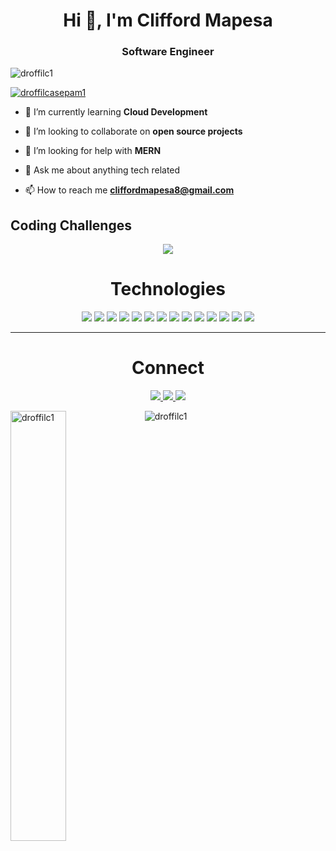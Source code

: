 <h1 align="center">Hi 👋, I'm Clifford Mapesa</h1>
<h3 align="center">Software Engineer</h3>

<p align="left"> <img src="https://komarev.com/ghpvc/?username=droffilc1&label=Profile%20views&color=0e75b6&style=flat" alt="droffilc1" /> </p>

<p align="left"> <a href="https://twitter.com/droffilcasepam1" target="blank"><img src="https://img.shields.io/twitter/follow/droffilcasepam1?logo=twitter&style=for-the-badge" alt="droffilcasepam1" /></a> </p>

- 🌱 I’m currently learning **Cloud Development**

- 👯 I’m looking to collaborate on **open source projects**

- 🤝 I’m looking for help with **MERN**

- 💬 Ask me about anything tech related

- 📫 How to reach me **cliffordmapesa8@gmail.com**

## Coding Challenges

<p align="center" >
    <a href="LINK TO: WHEN CLICKED">
      <img src="https://github.r2v.ch/codewars?user=droffilc1&theme=gradient" />
    </a>
</p>



<h1 align="center">Technologies</h1>


<p align="center">
    <img src="https://img.shields.io/static/v1?label=|&message=HTML5&color=23555f&style=plastic&logo=html5"/>
    <img src="https://img.shields.io/static/v1?label=|&message=CSS3&color=285f65&style=plastic&logo=css3"/>
    <img src="https://img.shields.io/static/v1?label=|&message=SASS&color=2b625f&style=plastic&logo=sass"/>
    <img src="https://img.shields.io/static/v1?label=|&message=BOOTSTRAP&color=316c5e&style=plastic&logo=bootstrap"/>
    <img src="https://img.shields.io/static/v1?label=|&message=JAVASCRIPT&color=3c7f5d&style=plastic&logo=javascript"/>
    <img src="https://img.shields.io/static/v1?label=|&message=REACT.JS&color=4a935c&style=plastic&logo=react"/>
    <img src="https://img.shields.io/static/v1?label=|&message=TYPESCRIPT&color=4a935c&style=plastic&logo=typescript"/>    
    <img src="https://img.shields.io/static/v1?label=|&message=AWS&color=98bf53&style=plastic&logo=amazon"/>    
    <img src="https://img.shields.io/static/v1?label=|&message=MONGO-DB&color=cdd148&style=plastic&logo=mongodb"/>
    <img src="https://img.shields.io/static/v1?label=|&message=EXPRESS&color=bbb111&style=plastic&logo=express"/>
    <img src="https://img.shields.io/static/v1?label=|&message=WEBPACK&color=bbb111&style=plastic&logo=webpack"/>
    <img src="https://img.shields.io/static/v1?label=|&message=LINUX&color=bbb111&style=plastic&logo=linux"/>
    <img src="https://img.shields.io/static/v1?label=|&message=GIT&color=cbb148&style=plastic&logo=git"/>
    <img src="https://img.shields.io/static/v1?label=|&message=FIREBASE&color=cbb148&style=plastic&logo=firebase"/>
</p>



---


<h1 align="center">Connect</h1>



<p align="center">
  <a href="https://cliffordmapesa.hashnode.dev/" target="_blank">
    <img src="https://img.shields.io/static/v1?label=|&message=BLOG&color=23555f&style=plastic&logo=hashnode&logo-color=white"/>
  </a>
  <a href="https://www.linkedin.com/in/clifford-mapesa-a98601216/" target="_blank">
    <img src="https://img.shields.io/static/v1?label=|&message=LINKED-IN&color=cdf998&style=plastic&logo=linkedin&logo-color=white"/>
  </a>
  <a href="https://twitter.com/droffilcasepam1" target="_blank">
    <img src="https://img.shields.io/static/v1?label=|&message=TWITTER&color=23555f&style=plastic&logo=twitter&logo-color=white"/>
  </a>  
</p>

<p><img align="left" width="42%" src="https://github-readme-stats.vercel.app/api?username=droffilc1&show_icons=true&locale=en&theme=radical" alt="droffilc1" /></p>

<p><img align="center" src="https://github-readme-stats.vercel.app/api/top-langs/?username=droffilc1&layout=compact" alt="droffilc1" /></p>
